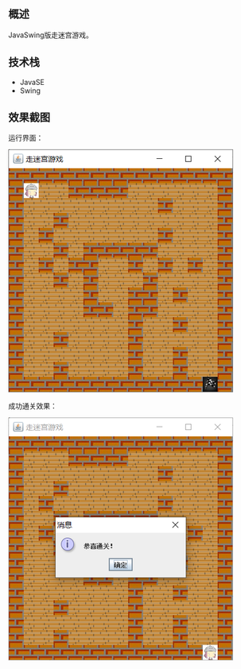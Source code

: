 ## 概述

JavaSwing版走迷宫游戏。

## 技术栈

- JavaSE
- Swing

## 效果截图

运行界面：

![image-20210613190037444](images/image-20210613190037444.png)

成功通关效果：

![image-20210613190053578](images/image-20210613190053578.png)